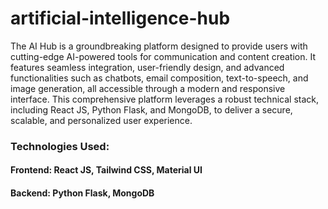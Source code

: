 # artificial-intelligence-hub
The AI Hub is a groundbreaking platform designed to provide users with cutting-edge AI-powered tools for communication and content creation. It features seamless integration, user-friendly design, and advanced functionalities such as chatbots, email composition, text-to-speech, and image generation, all accessible through a modern and responsive interface. This comprehensive platform leverages a robust technical stack, including React JS, Python Flask, and MongoDB, to deliver a secure, scalable, and personalized user experience.

### Technologies Used:
#### Frontend: React JS, Tailwind CSS, Material UI
#### Backend: Python Flask, MongoDB




